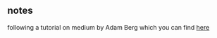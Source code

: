 ## notes
following a tutorial on medium by Adam Berg which you can find [here](https://levelup.gitconnected.com/how-to-build-a-note-taking-command-line-application-with-rust-part-1-34b9cd5be6b9)
